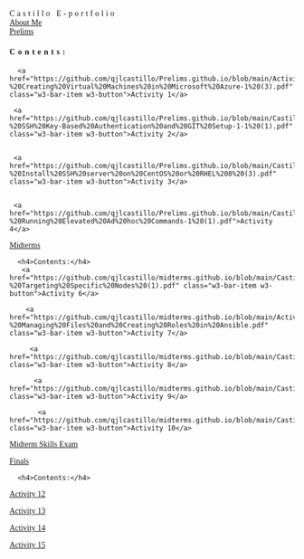 <html>
<head>
<title>W3.CSS Template</title>
<meta charset="UTF-8">
<meta name="viewport" content="width=device-width, initial-scale=1">
<link rel="stylesheet" href="https://www.w3schools.com/w3css/4/w3.css">
<style>
body {font-family: "Times New Roman", Georgia, Serif;}
h1, h2, h3, h4, h5, h6 {
  font-family: "Playfair Display";
  letter-spacing: 5px;
}
</style>
</head>
<body>

<!-- Navbar (sit on top) -->
<div class="w3-top">
  <div class="w3-bar w3-white w3-padding w3-card" style="letter-spacing:4px;">
    <a>Castillo E-portfolio</a>
    <!-- Right-sided navbar links. Hide them on small screens -->
  </div>
</div>


<!-- Page content -->
<div class="w3-right w3-hide-small">
      <a href="https://qjlcastillo.github.io/About-me.github.io/" class="w3-padding-xxlarge w3-button">About Me</a>
    </div>


  

  
  <!-- Prelim Section -->
  <div class="w3-row w3-padding-64" id="menu">
      <a href="https://qjlcastillo.github.io/Prelims.github.io/" class="w3-padding-xxlarge w3-button">Prelims</a>
      <h4>Contents:</h4>
      
      
      <a href="https://github.com/qjlcastillo/Prelims.github.io/blob/main/Activity%201%20-%20Creating%20Virtual%20Machines%20in%20Microsoft%20Azure-1%20(3).pdf" class="w3-bar-item w3-button">Activity 1</a>
      
     <a href="https://github.com/qjlcastillo/Prelims.github.io/blob/main/Castillo_Activity%202%20-%20SSH%20Key-Based%20Authentication%20and%20GIT%20Setup-1-1%20(1).pdf" class="w3-bar-item w3-button">Activity 2</a>
       

     <a href="https://github.com/qjlcastillo/Prelims.github.io/blob/main/Castillo_Activity%203%20-%20Install%20SSH%20server%20on%20CentOS%20or%20RHEL%208%20(3).pdf" class="w3-bar-item w3-button">Activity 3</a>


     <a href="https://github.com/qjlcastillo/Prelims.github.io/blob/main/Castillo_Activity%204%20-%20Running%20Elevated%20Ad%20hoc%20Commands-1%20(1).pdf">Activity 4</a>
    

   

  <!-- Midterm section -->
  <div class="w3-row w3-padding-64" id="menu">
    <div class="w3-col l6 w3-padding-large">
      <a href="https://qjlcastillo.github.io/midterms.github.io/" class="w3-padding-xxlarge w3-button">Midterms</a>
      
      <h4>Contents:</h4>
       <a href="https://github.com/qjlcastillo/midterms.github.io/blob/main/Castillo_Activity%206%20-%20Targeting%20Specific%20Nodes%20(1).pdf" class="w3-bar-item w3-button">Activity 6</a>

        <a href="https://github.com/qjlcastillo/midterms.github.io/blob/main/Activity%207%20-%20Managing%20Files%20and%20Creating%20Roles%20in%20Ansible.pdf" class="w3-bar-item w3-button">Activity 7</a>

         <a href="https://github.com/qjlcastillo/midterms.github.io/blob/main/Castillo_Activity%208_%20Install%2C%20Configure%2C%20and%20Manage%20Availability%20Monitoring%20tools%20%20(1).pdf" class="w3-bar-item w3-button">Activity 8</a>

          <a href="https://github.com/qjlcastillo/midterms.github.io/blob/main/Castillo_Activity%209_%20Install%2C%20Configure%2C%20and%20Manage%20Performance%20Monitoring%20tools.pdf" class="w3-bar-item w3-button">Activity 9</a>

           <a href="https://github.com/qjlcastillo/midterms.github.io/blob/main/Castillo_Activity%2010_%20Install%2C%20Configure%2C%20and%20Manage%20Log%20Monitoring%20tools.pdf" class="w3-bar-item w3-button">Activity 10</a>
      
<a href="https://github.com/qjlcastillo/midterms.github.io/blob/main/Castillo_Midterm%20Skills%20Exam%20-%20CPE%20232%20.pdf" class="w3-bar-item w3-button">Midterm Skills Exam</a>
         
  
  <!-- Final section -->
  <div class="w3-row w3-padding-64" id="menu">
    <div class="w3-col l6 w3-padding-large">
      <a href="https://qjlcastillo.github.io/Finals.github.io/" class="w3-padding-xxlarge w3-button">Finals</a>

      
      <h4>Contents:</h4>  
<a href="https://github.com/qjlcastillo/Finals.github.io/blob/main/Castillo_Activity%2012%20Build%20a%20Sample%20Web%20App%20in%20a%20Docker%20Container.pdf" class="w3-bar-item w3-button">Activity 12</a>

<a href="https://github.com/qjlcastillo/Finals.github.io/blob/main/Group2_Activity%2013%20-%20OpenStack%20Prerequisite%20Installation.docx.pdf" class="w3-bar-item w3-button">Activity 13</a>

<a href="https://github.com/qjlcastillo/Finals.github.io/blob/main/GROUP2_Activity-14-OpenStack-Installation-Keystone-Glance-Nova-1.pdf" class="w3-bar-item w3-button">Activity 14</a>

<a href="https://github.com/qjlcastillo/Finals.github.io/blob/main/Group%202_Activity%2015-%20OpenStack%20Installation%20(Neutron%2C%20Horizon%2C%20Cinder).pdf" class="w3-bar-item w3-button">Activity 15</a>
         
    






